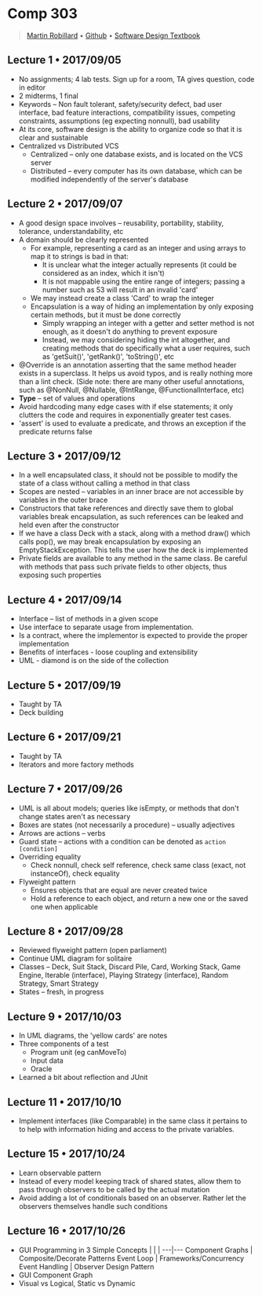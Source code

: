 # Comp 303

> [Martin Robillard](mailto:martin@cs.mcgill.ca?Subject=Comp%20303) &bull; [Github](https://github.com/prmr) &bull; [Software Design Textbook](https://github.com/prmr/SoftwareDesign/)

## Lecture 1 • 2017/09/05
* No assignments; 4 lab tests. Sign up for a room, TA gives question, code in editor
* 2 midterms, 1 final
* Keywords – Non fault tolerant, safety/security defect, bad user interface, bad feature interactions, compatibility issues, competing constraints, assumptions (eg expecting nonnull), bad usability
* At its core, software design is the ability to organize code so that it is clear and sustainable
* Centralized vs Distributed VCS
  * Centralized – only one database exists, and is located on the VCS server
  * Distributed – every computer has its own database, which can be modified independently of the server's database

## Lecture 2 • 2017/09/07
* A good design space involves – reusability, portability, stability, tolerance, understandability, etc
* A domain should be clearly represented
  * For example, representing a card as an integer and using arrays to map it to strings is bad in that:
    * It is unclear what the integer actually represents (it could be considered as an index, which it isn't)
    * It is not mappable using the entire range of integers; passing a number such as 53 will result in an invalid 'card'
  * We may instead create a class 'Card' to wrap the integer
  * Encapsulation is a way of hiding an implementation by only exposing certain methods, but it must be done correctly
    * Simply wrapping an integer with a getter and setter method is not enough, as it doesn't do anything to prevent exposure
    * Instead, we may considering hiding the int altogether, and creating methods that do specifically what a user requires, such as 'getSuit()', 'getRank()', 'toString()', etc
* @Override is an annotation asserting that the same method header exists in a superclass. It helps us avoid typos, and is really nothing more than a lint check. (Side note: there are many other useful annotations, such as @NonNull, @Nullable, @IntRange, @FunctionalInterface, etc)
* <b>Type</b> – set of values and operations
* Avoid hardcoding many edge cases with if else statements; it only clutters the code and requires in exponentially greater test cases.
* 'assert' is used to evaluate a predicate, and throws an exception if the predicate returns false

## Lecture 3 • 2017/09/12
* In a well encapsulated class, it should not be possible to modify the state of a class without calling a method in that class
* Scopes are nested – variables in an inner brace are not accessible by variables in the outer brace
* Constructors that take references and directly save them to global variables break encapsulation, as such references can be leaked and held even after the constructor
* If we have a class Deck with a stack, along with a method draw() which calls pop(), we may break encapsulation by exposing an EmptyStackException. This tells the user how the deck is implemented
* Private fields are available to any method in the same class. Be careful with methods that pass such private fields to other objects, thus exposing such properties

## Lecture 4 • 2017/09/14
* Interface – list of methods in a given scope
* Use interface to separate usage from implementation.
* Is a contract, where the implementor is expected to provide the proper implementation
* Benefits of interfaces - loose coupling and extensibility
* UML - diamond is on the side of the collection

## Lecture 5 • 2017/09/19
* Taught by TA
* Deck building

## Lecture 6 • 2017/09/21
* Taught by TA
* Iterators and more factory methods

## Lecture 7 • 2017/09/26
* UML is all about models; queries like isEmpty, or methods that don't change states aren't as necessary
* Boxes are states (not necessarily a procedure) – usually adjectives
* Arrows are actions – verbs
* Guard state – actions with a condition can be denoted as `action [condition]`
* Overriding equality
  * Check nonnull, check self reference, check same class (exact, not instanceOf), check equality
* Flyweight pattern
  * Ensures objects that are equal are never created twice
  * Hold a reference to each object, and return a new one or the saved one when applicable

## Lecture 8 • 2017/09/28
* Reviewed flyweight pattern (open parliament)
* Continue UML diagram for solitaire
* Classes – Deck, Suit Stack, Discard Pile, Card, Working Stack, Game Engine, Iterable (interface), Playing Strategy (interface), Random Strategy, Smart Strategy
* States – fresh, in progress

## Lecture 9 • 2017/10/03
* In UML diagrams, the 'yellow cards' are notes
* Three components of a test
  * Program unit (eg canMoveTo)
  * Input data
  * Oracle
* Learned a bit about reflection and JUnit

## Lecture 11 • 2017/10/10
* Implement interfaces (like Comparable) in the same class it pertains to to help with information hiding and access to the private variables.

## Lecture 15 • 2017/10/24
* Learn observable pattern
* Instead of every model keeping track of shared states, allow them to pass through observers to be called by the actual mutation
* Avoid adding a lot of conditionals based on an observer. Rather let the observers themselves handle such conditions

## Lecture 16 • 2017/10/26
* GUI Programming in 3 Simple Concepts
  | | |
  ---|---
  Component Graphs | Composite/Decorate Patterns
  Event Loop | Frameworks/Concurrency
  Event Handling | Observer Design Pattern
* GUI Component Graph
* Visual vs Logical, Static vs Dynamic